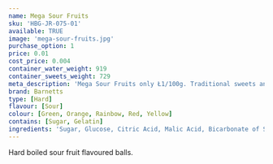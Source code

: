 ```yaml
---
name: Mega Sour Fruits
sku: 'HBG-JR-075-01'
available: TRUE
image: 'mega-sour-fruits.jpg'
purchase_option: 1
price: 0.01
cost_price: 0.004
container_water_weight: 919
container_sweets_weight: 729
meta_description: 'Mega Sour Fruits only Ł1/100g. Traditional sweets and more at Humbugs Confectionery Store. Specialists in satisfying your sweet tooth!'
brand: Barnetts
type: [Hard]
flavour: [Sour]
colour: [Green, Orange, Rainbow, Red, Yellow]
contains: [Sugar, Gelatin]
ingredients: 'Sugar, Glucose, Citric Acid, Malic Acid, Bicarbonate of Soda, Flavouring, Colours: E129, E102, E142, E110'
---
```

Hard boiled sour fruit flavoured balls.